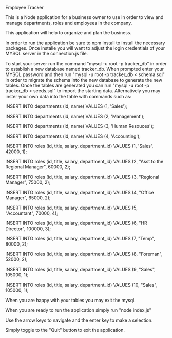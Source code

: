 Employee Tracker

This is a Node application for a business owner to use in order to view and manage departments, roles and employees in the company.

This application will help to organize and plan the business. 

In order to run the application be sure to npm install to install the necessary packages. Once installe you will want to adjust the login credentials of your MYSQL server in the connection.js file. 

To start your server run the command "mysql -u root -p tracker_db" in order to establish a new database named tracker_db. When prompted enter your MYSQL password and then run "mysql -u root -p tracker_db < schema.sql" in order to migrate the schema into the new database to generate the new tables. Once the tables are generated you can run "mysql -u root -p tracker_db < seeds.sql" to import the starting data. Alternatively you may inster your own data into the table with commands such as:

INSERT INTO departments (id, name)
VALUES (1, 'Sales');

INSERT INTO departments (id, name)
VALUES (2, 'Management');

INSERT INTO departments (id, name)
VALUES (3, 'Human Resouces');

INSERT INTO departments (id, name)
VALUES (4, 'Accounting');

INSERT INTO roles (id, title, salary, department_id)
VALUES (1, 'Sales', 42000, 1);

INSERT INTO roles (id, title, salary, department_id)
VALUES (2, "Asst to the Regional Manager", 60000, 2);

INSERT INTO roles (id, title, salary, department_id)
VALUES (3, "Regional Manager", 75000, 2);

INSERT INTO roles (id, title, salary, department_id)
VALUES (4, "Office Manager", 65000, 2);

INSERT INTO roles (id, title, salary, department_id)
VALUES (5, "Accountant", 70000, 4);

INSERT INTO roles (id, title, salary, department_id)
VALUES (6, "HR Director", 100000, 3);

INSERT INTO roles (id, title, salary, department_id)
VALUES (7, "Temp", 80000, 2);

INSERT INTO roles (id, title, salary, department_id)
VALUES (8, "Foreman", 52000, 2);

INSERT INTO roles (id, title, salary, department_id)
VALUES (9, "Sales", 105000, 1);

INSERT INTO roles (id, title, salary, department_id)
VALUES (10, "Sales", 105000, 1);

When you are happy with your tables you may exit the mysql. 

When you are ready to run the application simply run "node index.js"

Use the arrow keys to navigate and the enter key to make a selection. 

Simply toggle to the "Quit" button to exit the application. 
